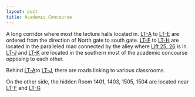 ```yaml
---
layout: post
title: Academic Concourse
---
```


A long corridor where most the lecture halls located in. [LT-A]() to [LT-E]() are ordered from the direction of North gate to south gate. [LT-F]() to [LT-H]() are located in the paralleled road connected by the alley where [Lift 25, 26]() is in. [LT-J]() and [LT-K]() are located in the southern most of the academic concourse opposing to each other.

Behind [LT-A]()to [LT-J](), there are roads linking to various classrooms.

On the other side, the hidden Room 1401, 1403, 1505, 1504 are located near [LT-F]() and [LT-G]()
